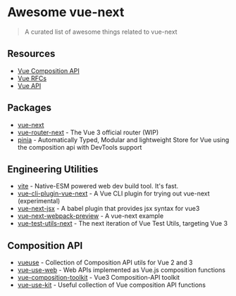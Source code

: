 # Awesome vue-next

> A curated list of awesome things related to vue-next

  <!-- - [Resources](#resources)
  - [Packages](#packages)
  - [Engineering Utilities](#engineering-utilities)
  - [Composition API](#composition-api) -->

## Resources

- [Vue Composition API](https://composition-api.vuejs.org/)
- [Vue RFCs](https://github.com/vuejs/rfcs)
- [Vue API](https://v3.vuejs.org/api/api.html)

## Packages

- [vue-next](https://github.com/vuejs/vue-next)
- [vue-router-next](https://github.com/vuejs/vue-router-next) - The Vue 3 official router (WIP)
- [pinia](https://github.com/posva/pinia) - Automatically Typed, Modular and lightweight Store for Vue using the composition api with DevTools support

## Engineering Utilities

- [vite](https://github.com/vitejs/vite) - Native-ESM powered web dev build tool. It's fast.
- [vue-cli-plugin-vue-next](https://github.com/vuejs/vue-cli-plugin-vue-next) - A Vue CLI plugin for trying out vue-next (experimental)
- [vue-next-jsx](https://github.com/HcySunYang/vue-next-jsx) - A babel plugin that provides jsx syntax for vue3
- [vue-next-webpack-preview](https://github.com/vuejs/vue-next-webpack-preview) - A vue-next example
- [vue-test-utils-next](https://github.com/vuejs/vue-test-utils-next) - The next iteration of Vue Test Utils, targeting Vue 3

## Composition API

- [vueuse](https://github.com/antfu/vueuse) - Collection of Composition API utils for Vue 2 and 3
- [vue-use-web](https://github.com/Tarektouati/vue-use-web) - Web APIs implemented as Vue.js composition functions
- [vue-composition-toolkit](https://github.com/HcySunYang/vue-composition-toolkit) - Vue3 Composition-API toolkit
- [vue-use-kit](https://github.com/microcipcip/vue-use-kit) - Useful collection of Vue composition API functions
